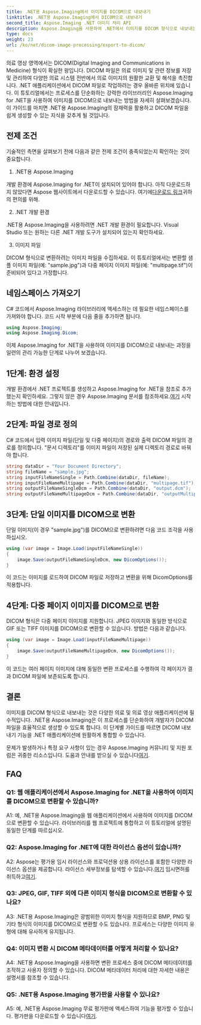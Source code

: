```yaml
---
title: .NET용 Aspose.Imaging에서 이미지를 DICOM으로 내보내기
linktitle: .NET용 Aspose.Imaging에서 DICOM으로 내보내기
second_title: Aspose.Imaging .NET 이미지 처리 API
description: Aspose.Imaging을 사용하여 .NET에서 이미지를 DICOM 형식으로 내보내는 방법을 알아보세요. 의료 이미지를 손쉽게 변환하세요.
type: docs
weight: 23
url: /ko/net/dicom-image-processing/export-to-dicom/
---
```

의료 영상 영역에서는 DICOM(Digital Imaging and Communications in Medicine) 형식이 확실한 왕입니다. DICOM 파일은 의료 이미지 및 관련 정보를 저장 및 관리하여 다양한 의료 시스템 전반에서 의료 이미지의 원활한 교환 및 해석을 촉진합니다. .NET 애플리케이션에서 DICOM 파일로 작업하려는 경우 올바른 위치에 있습니다. 이 튜토리얼에서는 프로세스를 단순화하는 강력한 라이브러리인 Aspose.Imaging for .NET을 사용하여 이미지를 DICOM으로 내보내는 방법을 자세히 살펴보겠습니다. 이 가이드를 마치면 .NET용 Aspose.Imaging의 잠재력을 활용하고 DICOM 파일을 쉽게 생성할 수 있는 지식을 갖추게 될 것입니다.

## 전제 조건

기술적인 측면을 살펴보기 전에 다음과 같은 전제 조건이 충족되었는지 확인하는 것이 중요합니다.

1. .NET용 Aspose.Imaging

 개발 환경에 Aspose.Imaging for .NET이 설치되어 있어야 합니다. 아직 다운로드하지 않았다면 Aspose 웹사이트에서 다운로드할 수 있습니다. 여기에[다운로드 링크](https://releases.aspose.com/imaging/net/)귀하의 편의를 위해.

2. .NET 개발 환경

.NET용 Aspose.Imaging을 사용하려면 .NET 개발 환경이 필요합니다. Visual Studio 또는 원하는 다른 .NET 개발 도구가 설치되어 있는지 확인하세요.

3. 이미지 파일

DICOM 형식으로 변환하려는 이미지 파일을 수집하세요. 이 튜토리얼에서는 변환할 샘플 이미지 파일(예: "sample.jpg")과 다중 페이지 이미지 파일(예: "multipage.tif")이 준비되어 있다고 가정합니다.

## 네임스페이스 가져오기

C# 코드에서 Aspose.Imaging 라이브러리에 액세스하는 데 필요한 네임스페이스를 가져와야 합니다. 코드 시작 부분에 다음 줄을 추가하면 됩니다.

```csharp
using Aspose.Imaging;
using Aspose.Imaging.Dicom;
```

이제 Aspose.Imaging for .NET을 사용하여 이미지를 DICOM으로 내보내는 과정을 일련의 관리 가능한 단계로 나누어 보겠습니다.

## 1단계: 환경 설정

 개발 환경에서 .NET 프로젝트를 생성하고 Aspose.Imaging for .NET을 참조로 추가했는지 확인하세요. 그렇지 않은 경우 Aspose.Imaging 문서를 참조하세요.[여기](https://reference.aspose.com/imaging/net/) 시작하는 방법에 대한 안내입니다.

## 2단계: 파일 경로 정의

C# 코드에서 입력 이미지 파일(단일 및 다중 페이지)의 경로와 출력 DICOM 파일의 경로를 정의합니다. "문서 디렉토리"를 이미지 파일이 저장된 실제 디렉토리 경로로 바꿔야 합니다.

```csharp
string dataDir = "Your Document Directory";
string fileName = "sample.jpg";
string inputFileNameSingle = Path.Combine(dataDir, fileName);
string inputFileNameMultipage = Path.Combine(dataDir, "multipage.tif");
string outputFileNameSingleDcm = Path.Combine(dataDir, "output.dcm");
string outputFileNameMultipageDcm = Path.Combine(dataDir, "outputMultipage.dcm");
```

## 3단계: 단일 이미지를 DICOM으로 변환

단일 이미지(이 경우 "sample.jpg")를 DICOM으로 변환하려면 다음 코드 조각을 사용하십시오.

```csharp
using (var image = Image.Load(inputFileNameSingle))
{
    image.Save(outputFileNameSingleDcm, new DicomOptions());
}
```

이 코드는 이미지를 로드하여 DICOM 파일로 저장하고 변환을 위해 DicomOptions를 적용합니다.

## 4단계: 다중 페이지 이미지를 DICOM으로 변환

DICOM 형식은 다중 페이지 이미지를 지원합니다. JPEG 이미지와 동일한 방식으로 GIF 또는 TIFF 이미지를 DICOM으로 변환할 수 있습니다. 방법은 다음과 같습니다.

```csharp
using (var image = Image.Load(inputFileNameMultipage))
{
    image.Save(outputFileNameMultipageDcm, new DicomOptions());
}
```

이 코드는 여러 페이지 이미지에 대해 동일한 변환 프로세스를 수행하여 각 페이지가 결과 DICOM 파일에 보존되도록 합니다.

## 결론

이미지를 DICOM 형식으로 내보내는 것은 다양한 의료 및 의료 영상 애플리케이션에 필수적입니다. .NET용 Aspose.Imaging은 이 프로세스를 단순화하여 개발자가 DICOM 파일을 효율적으로 생성할 수 있도록 합니다. 이 단계별 가이드를 따르면 DICOM 내보내기 기능을 .NET 애플리케이션에 원활하게 통합할 수 있습니다.

 문제가 발생하거나 특정 요구 사항이 있는 경우 Aspose.Imaging 커뮤니티 및 지원 포럼은 귀중한 리소스입니다. 도움과 안내를 받으실 수 있습니다[여기](https://forum.aspose.com/).

## FAQ

### Q1: 웹 애플리케이션에서 Aspose.Imaging for .NET을 사용하여 이미지를 DICOM으로 변환할 수 있습니까?

A1: 예, .NET용 Aspose.Imaging을 웹 애플리케이션에서 사용하여 이미지를 DICOM으로 변환할 수 있습니다. 라이브러리를 웹 프로젝트에 통합하고 이 튜토리얼에 설명된 동일한 단계를 따르십시오.

### Q2: Aspose.Imaging for .NET에 대한 라이선스 옵션이 있습니까?

A2: Aspose는 평가용 임시 라이선스와 프로덕션용 상용 라이선스를 포함한 다양한 라이선스 옵션을 제공합니다. 라이선스 세부정보를 탐색할 수 있습니다.[여기](https://purchase.aspose.com/buy) 임시면허를 취득하고[여기](https://purchase.aspose.com/temporary-license/).

### Q3: JPEG, GIF, TIFF 외에 다른 이미지 형식을 DICOM으로 변환할 수 있나요?

A3: .NET용 Aspose.Imaging은 광범위한 이미지 형식을 지원하므로 BMP, PNG 및 기타 형식의 이미지를 DICOM으로 변환할 수도 있습니다. 프로세스는 다양한 이미지 유형에 대해 유사하게 유지됩니다.

### Q4: 이미지 변환 시 DICOM 메타데이터를 어떻게 처리할 수 있나요?

A4: .NET용 Aspose.Imaging을 사용하면 변환 프로세스 중에 DICOM 메타데이터를 조작하고 사용자 정의할 수 있습니다. DICOM 메타데이터 처리에 대한 자세한 내용은 설명서를 참조할 수 있습니다.

### Q5: .NET용 Aspose.Imaging 평가판을 사용할 수 있나요?

 A5: 예, .NET용 Aspose.Imaging 무료 평가판에 액세스하여 기능을 평가할 수 있습니다. 평가판을 다운로드할 수 있습니다[여기](https://releases.aspose.com/).